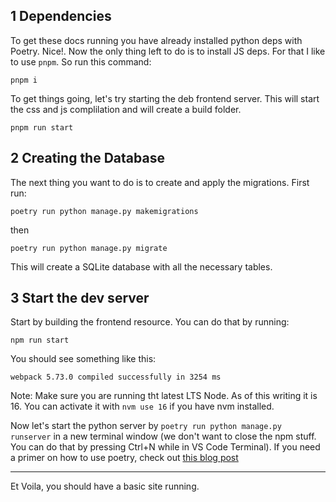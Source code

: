 ## 1 Dependencies

To get these docs running you have already installed python deps with Poetry. Nice!. Now the only thing left to do is to install JS deps. For that I like to use `pnpm`. So run this command:

```
pnpm i
```

To get things going, let's try starting the deb frontend server. This will start the css and js complilation and will create a build folder.

```
pnpm run start
```


## 2 Creating the Database

The next thing you want to do is to create and apply the migrations. First run:

```
poetry run python manage.py makemigrations
```

then

```
poetry run python manage.py migrate
```

This will create a SQLite database with all the necessary tables.

## 3 Start the dev server

Start by building the frontend resource. You can do that by running:

```
npm run start
```

You should see something like this:

```
webpack 5.73.0 compiled successfully in 3254 ms
```

Note:
Make sure you are running tht latest LTS Node. As of this writing it is 16. You can activate it with `nvm use 16` if you have nvm installed.

Now let's start the python server by `poetry run python manage.py runserver` in a new terminal window (we don't want to close the npm stuff. You can do that by pressing Ctrl+N while in VS Code Terminal). If you need a primer on how to use poetry, check out [this blog post](https://builtwithdjango.com/blog/basic-django-setup)

---

Et Voila, you should have a basic site running.
